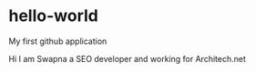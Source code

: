 # hello-world
My first github application

Hi I am Swapna a SEO developer and working for Architech.net
